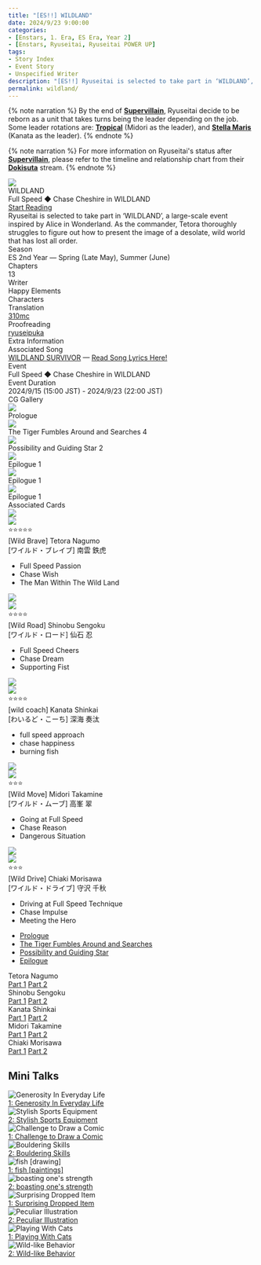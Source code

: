```yaml
---
title: "[ES!!] WILDLAND"
date: 2024/9/23 9:00:00
categories:
- [Enstars, 1. Era, ES Era, Year 2]
- [Enstars, Ryuseitai, Ryuseitai POWER UP]
tags:
- Story Index
- Event Story
- Unspecified Writer
description: "[ES!!] Ryuseitai is selected to take part in ‘WILDLAND’, an event inspired by Alice in Wonderland. As the commander, Tetora struggles to figure out how to present WILDLAND’s image…"
permalink: wildland/
---
```

<div class="preview-wrapper" style="--storyColor:#5ac189;--storyColor-rgb:90,193,137;--storyColor-h:147.4;--storyColor-s:45.4%;--storyColor-l:55.5%;">
    <div class="grid-wrapper">
        <div class="preview-background" style="background-image: url('https://f005.backblazeb2.com/file/reitoouji/ro_hqQRYE6737a0f3c6.webp?timestamp=1731698935956')"></div>
        <div class="preview-box">
            <div class="title-area">
                <div class="title-area__title">WILDLAND</div>
                <div class="title-area__subtitle">Full Speed ◆ Chase Cheshire in WILDLAND</div>
                <div class="title-area__start"><a href="/wildland/prologue">Start Reading</a></div>
            </div>
            <div class="info-area">
                <div class="synopsis">
                    Ryuseitai is selected to take part in ‘WILDLAND’, a large-scale event inspired by Alice in Wonderland. As the commander, Tetora thoroughly struggles to figure out how to present the image of a desolate, wild world that has lost all order.
                </div>
                <div class="info">
                    <div class="info-item season">
                        <div class="label">
                            Season
                        </div>
                        <div class="value">
                            ES 2nd Year — Spring (Late May), Summer (June)
                        </div>
                    </div>
                    <div class="info-item chapters">
                        <div class="label">
                            Chapters
                        </div>
                        <div class="value">
                            13
                        </div>
                    </div>
                    <div class="info-item writer">
                        <div class="label">
                            Writer
                        </div>
                        <div class="value">
                            Happy Elements
                        </div>
                    </div>
                    <div class="info-item characters">
                        <div class="label">
                            Characters
                        </div>
                        <div class="value">
                            <a href="/categories/Enstars/Tetora" character="Tetora"></a>
                            <a href="/categories/Enstars/Shinobu" character="Shinobu"></a>
                            <a href="/categories/Enstars/Kanata" character="Kanata"></a>
                            <a href="/categories/Enstars/Midori" character="Midori"></a>
                            <a href="/categories/Enstars/Chiaki" character="Chiaki"></a>
                            <a href="/categories/Enstars/Hiiro" character="Hiiro"></a>
                        </div>
                    </div>
                    <div class="info-item tl">
                        <div class="label">
                            Translation
                        </div>
                        <div class="value">
                            <a href="/about">310mc</a>
                        </div>
                    </div>
                    <div class="info-item pr">
                        <div class="label">
                            Proofreading
                        </div>
                        <div class="value">
                            <a href="https://ryuseipuka.notion.site/proofed-by-ryuseipuka-020757643ea94baabea5e7d21f325a8b" target="_blank">ryuseipuka</a>
                        </div>
                    </div>
                </div>
            </div>
        </div>
    </div>
</div>

<!-- more -->

{% note narration %}
By the end of <b><a href="/supervillain" target="_blank">Supervillain</a></b>, Ryuseitai decide to be reborn as a unit that takes turns being the leader depending on the job. Some leader rotations are: <b><a href="/tropical" target="_blank">Tropical</a></b> (Midori as the leader), and <b><a href="/stella_maris" target="_blank">Stella Maris</a></b> (Kanata as the leader).
{% endnote %}

{% note narration %}
For more information on Ryuseitai's status after <b><a href="/supervillain" target="_blank">Supervillain</a></b>, please refer to the timeline and relationship chart from their <b><a href="/dokisuta_ryuseitai" target="_blank">Dokisuta</a></b> stream.
{% endnote %}

<style>
    .preview-wrapper {
        display: none;
    }
    @media (max-width: 567px) {
        .post-block {
            padding: 5px 10px 8px !important;
        }
    }
</style>

<link rel="stylesheet" href="/cssfolder/removewidth.css">

<div class="story-wrapper" style="--storyColor:#5ac189;--storyColor-rgb:90,193,137;--storyColor-h:147.4;--storyColor-s:45.4%;--storyColor-l:55.5%;">
    <div class="grid-wrapper">
        <div class="story-background" style="background: top/cover url(https://f005.backblazeb2.com/file/reitoouji/ro_ebPcu66e72235qM5.webp?timestamp=1726423612123)"></div>
        <div class="story-box">
            <div class="story-cover">
                <div><img src="https://f005.backblazeb2.com/file/reitoouji/ro_kFOH66e72235alc4.webp?timestamp=1726423613120"></div>
            </div>
            <div class="title-area">
                <div class="title-area__title">WILDLAND</div>
                <div class="title-area__subtitle">Full Speed ◆ Chase Cheshire in WILDLAND</div>
                <div class="title-area__start">
                    <a href="prologue">Start Reading</a>
                </div>
            </div>
            <div class="info-area">
                <div class="synopsis">
                   Ryuseitai is selected to take part in ‘WILDLAND’, a large-scale event inspired by Alice in Wonderland. As the commander, Tetora thoroughly struggles to figure out how to present the image of a desolate, wild world that has lost all order.<!-- 『不思議の国のアリス』からインスピレーションを得た大規模イベント【ワイルドランド】に抜擢された『流星隊』。秩序を失い荒廃したワイルドな世界観を表現するため、隊長を務める鉄虎は四苦八苦する。-->
                </div>
                <div class="info">
                    <div class="info-item season">
                        <div class="label">
                            Season
                        </div>
                        <div class="value">
                            ES 2nd Year — Spring (Late May), Summer (June)
                        </div>
                    </div>
                    <div class="info-item chapters">
                        <div class="label">
                            Chapters
                        </div>
                        <div class="value">
                            13
                        </div>
                    </div>
                    <div class="info-item writer">
                        <div class="label">
                            Writer
                        </div>
                        <div class="value">
                            Happy Elements
                        </div>
                    </div>
                    <div class="info-item characters">
                        <div class="label">
                            Characters
                        </div>
                        <div class="value">
                            <a href="/categories/Enstars/Tetora" character="Tetora"></a>
                            <a href="/categories/Enstars/Shinobu" character="Shinobu"></a>
                            <a href="/categories/Enstars/Kanata" character="Kanata"></a>
                            <a href="/categories/Enstars/Midori" character="Midori"></a>
                            <a href="/categories/Enstars/Chiaki" character="Chiaki"></a>
                            <a href="/categories/Enstars/Hiiro" character="Hiiro"></a>
                        </div>
                    </div>
                    <div class="info-item tl">
                        <div class="label">
                            Translation
                        </div>
                        <div class="value">
                            <a href="/about">310mc</a>
                        </div>
                    </div>
                    <div class="info-item pr">
                        <div class="label">
                            Proofreading
                        </div>
                        <div class="value">
                            <a href="https://ryuseipuka.notion.site/proofed-by-ryuseipuka-020757643ea94baabea5e7d21f325a8b" target="_blank">ryuseipuka</a>
                        </div>
                    </div>
                </div>
                <div class="extra-area">
                    <div class="tab-header">
                        <div class="tab-header__name">Extra Information</div>
                    </div>
                    <div class="tab-content">
                        <div class="tab-item">
                          <div class="label">
                            Associated Song
                            </div>
                          <div class="value">
                            <a href="https://www.youtube.com/watch?v=4kjR1jNWwnc" target="_blank">WILDLAND SURVIVOR</a> — <a href="/WILDLAND_SURVIVOR" target="_blank">Read Song Lyrics Here!</a>
                            </div>
                        </div>
                        <div class="tab-item">
                            <div class="label">
                                Event
                            </div>
                            <div class="value">
                                Full Speed ◆ Chase Cheshire in WILDLAND<!--激走◆チェイス・チェシャ in WILDLAND-->
                            </div>
                        </div>
                        <div class="tab-item">
                            <div class="label">
                                Event Duration
                            </div>
                            <div class="value">
                                2024/9/15 (15:00 JST) - 2024/9/23 (22:00 JST)
                            </div>
                        </div>
                    </div>
                </div>
                <div class="cg-gallery">
                    <div class="tab-header">
                        <div class="tab-header__name">CG Gallery</div>
                    </div>
                    <div class="tab-content">
                        <div class="gallery">
                            <div class="gallery-item">
                                <div class="image">
                                    <img src="https://f005.backblazeb2.com/file/reitoouji/ro_ebPcu66e72235qM5.webp?timestamp=1726423612123">
                                </div>
                                <div class="caption">
                                    Prologue
                                </div>
                            </div>
                            <div class="gallery-item">
                                <div class="image">
                                    <img src="https://f005.backblazeb2.com/file/reitoouji/ro_JjyLF66e722352s5.webp?timestamp=1726423612363">
                                </div>
                                <div class="caption">
                                    The Tiger Fumbles Around and Searches 4
                                </div>
                            </div>
                            <div class="gallery-item">
                                <div class="image">
                                    <img src="https://f005.backblazeb2.com/file/reitoouji/ro_K32Wm66e72235Rf5.webp?timestamp=1726423611821">
                                </div>
                                <div class="caption">
                                    Possibility and Guiding Star 2
                                </div>
                            </div>
                            <div class="gallery-item">
                                <div class="image">
                                    <img src="https://f005.backblazeb2.com/file/reitoouji/ro_16m66e72235E3tz3.webp?timestamp=1726423613306">
                                </div>
                                <div class="caption">
                                    Epilogue 1
                                </div>
                            </div>
                            <div class="gallery-item">
                                <div class="image">
                                    <img src="https://f005.backblazeb2.com/file/reitoouji/ro_vaRAJb66e72235r6.webp?timestamp=1726423612562">
                                </div>
                                <div class="caption">
                                    Epilogue 1
                                </div>
                            </div>
                            <div class="gallery-item">
                                <div class="image">
                                    <img src="https://f005.backblazeb2.com/file/reitoouji/ro_66e722355LL811G0.webp?timestamp=1726423613007">
                                </div>
                                <div class="caption">
                                    Epilogue 1
                                </div>
                            </div>
                        </div>
                    </div>
                </div>
                <div class="story-cards">
                    <div class="tab-header">
                        <div class="tab-header__name">Associated Cards</div>
                    </div>
                    <div class="tab-content">
                        <div class="cards">
                            <div class="cards-item">
                                <div class="image">
                                    <div class="single unbloomed">
                                        <img src="https://f005.backblazeb2.com/file/reitoouji/ro_oE66e72235BsrSb2.webp?timestamp=1726423611216">
                                    </div>
                                    <div class="single bloomed">
                                        <img src="https://f005.backblazeb2.com/file/reitoouji/ro_1s66e72235XkZzJ2.webp?timestamp=1726423611381">
                                    </div>
                                    <div class="quotes__wrapper">
                                        <div class="quotes">
                                            <div class="unbloomed"><!--TBA--></div>
                                            <div class="bloomed"><!--TBA--></div>
                                        </div>
                                    </div>
                                </div>
                                <div class="lightbox">
                                    <div class="card__name">⭐⭐⭐⭐⭐<br>[Wild Brave] Tetora Nagumo</div>
                                    <div class="card__jp">[ワイルド・ブレイブ] 南雲 鉄虎</div>
                                    <div class="skills">
                                        <ul>
                                            <li id="center">
                                                <div class="name">Full Speed Passion<!--激走パッション--></div>
                                                <div class="desc"></div>
                                            </li>
                                            <li id="live">
                                                <div class="name">Chase Wish<!--チェイスウィッシュ--></div>
                                                <div class="desc"></div>
                                            </li>
                                            <li id="lesson">
                                                <div class="name">The Man Within The Wild Land<!--荒野のなかの男--></div>
                                                <div class="desc"></div>
                                            </li>
                                        </ul>
                                    </div>
                                </div>
                            </div>
                            <div class="cards-item">
                                <div class="image">
                                    <div class="single unbloomed">
                                        <img src="https://f005.backblazeb2.com/file/reitoouji/ro_Ur7dv66e72235AS5.webp?timestamp=1726423610977">
                                    </div>
                                    <div class="single bloomed">
                                        <img src="https://f005.backblazeb2.com/file/reitoouji/ro_4Z66e72235QXemr2.webp?timestamp=1726423611373">
                                    </div>
                                    <div class="quotes__wrapper">
                                        <div class="quotes">
                                            <div class="unbloomed"><!--TBA--></div>
                                            <div class="bloomed"><!--TBA--></div>
                                        </div>
                                    </div>
                                </div>
                                <div class="lightbox">
                                    <div class="card__name">⭐⭐⭐⭐<br>[Wild Road] Shinobu Sengoku</div>
                                    <div class="card__jp">[ワイルド・ロード] 仙石 忍</div>
                                    <div class="skills">
                                        <ul>
                                            <li id="center">
                                                <div class="name">Full Speed Cheers<!--激走チアーズ--></div>
                                                <div class="desc"></div>
                                            </li>
                                            <li id="live">
                                                <div class="name">Chase Dream<!--チェイスドリーム--></div>
                                                <div class="desc"></div>
                                            </li>
                                            <li id="lesson">
                                                <div class="name">Supporting Fist<!--支える拳--></div>
                                                <div class="desc"></div>
                                            </li>
                                        </ul>
                                    </div>
                                </div>
                            </div>
                            <div class="cards-item">
                                <div class="image">
                                    <div class="single unbloomed">
                                        <img src="https://f005.backblazeb2.com/file/reitoouji/ro_YtlqfC66e72235M6.webp?timestamp=1726423611093">
                                    </div>
                                    <div class="single bloomed">
                                        <img src="https://f005.backblazeb2.com/file/reitoouji/ro_Bs14466e72235WH5.webp?timestamp=1726423611695">
                                    </div>
                                    <div class="quotes__wrapper">
                                        <div class="quotes">
                                            <div class="unbloomed"><!--TBA--></div>
                                            <div class="bloomed"><!--TBA--></div>
                                        </div>
                                    </div>
                                </div>
                                <div class="lightbox">
                                    <div class="card__name">⭐⭐⭐⭐<br>[wild coach] Kanata Shinkai</div>
                                    <div class="card__jp">[わいるど・こーち] 深海 奏汰</div>
                                    <div class="skills">
                                        <ul>
                                            <li id="center">
                                                <div class="name">full speed approach<!--げきそうあぷろーち--></div>
                                                <div class="desc"></div>
                                            </li>
                                            <li id="live">
                                                <div class="name">chase happiness<!--ちぇいすはぴねす--></div>
                                                <div class="desc"></div>
                                            </li>
                                            <li id="lesson">
                                                <div class="name">burning fish<!--もえるさかな--></div>
                                                <div class="desc"></div>
                                            </li>
                                        </ul>
                                    </div>
                                </div>
                            </div>
                            <div class="cards-item">
                                <div class="image">
                                    <div class="single unbloomed">
                                        <img src="https://f005.backblazeb2.com/file/reitoouji/ro_66e72235jo3JaKz0.webp?timestamp=1726423611341">
                                    </div>
                                    <div class="single bloomed">
                                        <img src="https://f005.backblazeb2.com/file/reitoouji/ro_go0HMa66e72235r6.webp?timestamp=1726423611209">
                                    </div>
                                    <div class="quotes__wrapper">
                                        <div class="quotes">
                                            <div class="unbloomed"><!--TBA--></div>
                                            <div class="bloomed"><!--TBA--></div>
                                        </div>
                                    </div>
                                </div>
                                <div class="lightbox">
                                    <div class="card__name">⭐⭐⭐<br>[Wild Move] Midori Takamine</div>
                                    <div class="card__jp">[ワイルド・ムーブ] 高峯 翠</div>
                                    <div class="skills">
                                        <ul>
                                            <li id="center">
                                                <div class="name">Going at Full Speed<!--激走ゴーイング--></div>
                                                <div class="desc"></div>
                                            </li>
                                            <li id="live">
                                                <div class="name">Chase Reason<!--チェイスリーズン--></div>
                                                <div class="desc"></div>
                                            </li>
                                            <li id="lesson">
                                                <div class="name">Dangerous Situation<!--危険な状況--></div>
                                                <div class="desc"></div>
                                            </li>
                                        </ul>
                                    </div>
                                </div>
                            </div>
                            <div class="cards-item">
                                <div class="image">
                                    <div class="single unbloomed">
                                        <img src="https://f005.backblazeb2.com/file/reitoouji/ro_XalO5av66e722357.webp?timestamp=1726423611236">
                                    </div>
                                    <div class="single bloomed">
                                        <img src="https://f005.backblazeb2.com/file/reitoouji/ro_0xa66e72235PTgw3.webp?timestamp=1726423611357">
                                    </div>
                                    <div class="quotes__wrapper">
                                        <div class="quotes">
                                            <div class="unbloomed"><!--TBA--></div>
                                            <div class="bloomed"><!--TBA--></div>
                                        </div>
                                    </div>
                                </div>
                                <div class="lightbox">
                                    <div class="card__name">⭐⭐⭐<br>[Wild Drive] Chiaki Morisawa</div>
                                    <div class="card__jp">[ワイルド・ドライブ] 守沢 千秋</div>
                                    <div class="skills">
                                        <ul>
                                            <li id="center">
                                                <div class="name">Driving at Full Speed Technique<!--激走テクニック--></div>
                                                <div class="desc"></div>
                                            </li>
                                            <li id="live">
                                                <div class="name">Chase Impulse<!--チェイスインパルス--></div>
                                                <div class="desc"></div>
                                            </li>
                                            <li id="lesson">
                                                <div class="name">Meeting the Hero<!--見参ヒーロー--></div>
                                                <div class="desc"></div>
                                            </li>
                                        </ul>
                                    </div>
                                </div>
                            </div>
                        </div>
                    </div>
                </div>
            </div>
            <div class="chapter-area">
                <div class="chapters">
                    <ul>
                        <li>
                            <a href="prologue" id="">Prologue</a>
                        </li>
                        <li>
                            <a href="first_half" id="">The Tiger Fumbles Around and Searches</a>
                        </li>
                        <li>
                            <a href="second_half" id="">Possibility and Guiding Star</a>
                        </li>
                        <li>
                            <a href="epilogue" id="">Epilogue</a>
                        </li>
                    </ul>
                </div>
                <div class="mini-talks">
                    <div class="mini-talk">
                        <div class="mt-header">Tetora Nagumo</div>
                        <div class="mt-content">
                        <div class="item">
                            <a href="minitalk/tetora_1" id="">Part 1</a>
                            <a href="minitalk/tetora_2" id="">Part 2</a>
                            </div>
                        </div>
                    </div>
                    <div class="mini-talk">
                        <div class="mt-header">Shinobu Sengoku</div>
                        <div class="mt-content">
                            <div class="item">
                            <a href="minitalk/shinobu_1" id="">Part 1</a>
                            <a href="minitalk/shinobu_2" id="">Part 2</a>
                            </div>
                        </div>
                    </div>
                    <div class="mini-talk">
                        <div class="mt-header">Kanata Shinkai</div>
                        <div class="mt-content">
                            <div class="item">
                            <a href="minitalk/kanata_1" id="">Part 1</a>
                            <a href="minitalk/kanata_2" id="">Part 2</a>
                            </div>
                        </div>
                    </div>
                    <div class="mini-talk">
                        <div class="mt-header">Midori Takamine</div>
                        <div class="mt-content">
                            <div class="item">
                            <a href="minitalk/midori_1" id="">Part 1</a>
                            <a href="minitalk/midori_2" id="">Part 2</a>
                            </div>
                        </div>
                    </div>
                    <div class="mini-talk">
                        <div class="mt-header">Chiaki Morisawa</div>
                        <div class="mt-content">
                            <div class="item">
                            <a href="minitalk/chiaki_1" id="">Part 1</a>
                            <a href="minitalk/chiaki_2" id="">Part 2</a>
                            </div>
                        </div>
                    </div>
                </div>
            </div>
        </div>
    </div>
</div>

## Mini Talks

<div class="stories">
    <div class="story">
        <div class="thumbimage">
            <img
                src="https://f005.backblazeb2.com/file/reitoouji/ro_oE66e72235BsrSb2.webp?timestamp=1726423611216"
                alt="Generosity In Everyday Life"
            />
        </div>
        <a href="/wildland/minitalk/tetora_1" class="storyName" target="_blank">
            <span>1: Generosity In Everyday Life</span>
            <span class="read"></span>
        </a>
    </div>
    <div class="story">
        <div class="thumbimage">
            <img
                src="https://f005.backblazeb2.com/file/reitoouji/ro_1s66e72235XkZzJ2.webp?timestamp=1726423611381"
                alt="Stylish Sports Equipment"
            />
        </div>
        <a href="/wildland/minitalk/tetora_2" class="storyName" target="_blank">
            <span>2: Stylish Sports Equipment</span>
            <span class="read"></span>
        </a>
    </div>
    <div class="story">
        <div class="thumbimage">
            <img
                src="https://f005.backblazeb2.com/file/reitoouji/ro_Ur7dv66e72235AS5.webp?timestamp=1726423610977"
                alt="Challenge to Draw a Comic"
            />
        </div>
        <a href="/wildland/minitalk/shinobu_1" class="storyName" target="_blank">
            <span>1: Challenge to Draw a Comic</span>
            <span class="read"></span>
        </a>
    </div>
    <div class="story">
        <div class="thumbimage">
            <img
                src="https://f005.backblazeb2.com/file/reitoouji/ro_4Z66e72235QXemr2.webp?timestamp=1726423611373"
                alt="Bouldering Skills"
            />
        </div>
        <a href="/wildland/minitalk/shinobu_2" class="storyName" target="_blank">
            <span>2: Bouldering Skills</span>
            <span class="read"></span>
        </a>
    </div>
    <div class="story">
        <div class="thumbimage">
            <img
                src="https://f005.backblazeb2.com/file/reitoouji/ro_YtlqfC66e72235M6.webp?timestamp=1726423611093"
                alt="fish [drawing]"
            />
        </div>
        <a href="/wildland/minitalk/kanata_1" class="storyName" target="_blank">
            <span>1: fish [paintings]</span>
            <span class="read"></span>
        </a>
    </div>
    <div class="story">
        <div class="thumbimage">
            <img
                src="https://f005.backblazeb2.com/file/reitoouji/ro_Bs14466e72235WH5.webp?timestamp=1726423611695"
                alt="boasting one's strength"
            />
        </div>
        <a href="/wildland/minitalk/kanata_2" class="storyName" target="_blank">
            <span>2: boasting one's strength</span>
            <span class="read"></span>
        </a>
    </div>
    <div class="story">
        <div class="thumbimage">
            <img
                src="https://f005.backblazeb2.com/file/reitoouji/ro_66e72235jo3JaKz0.webp?timestamp=1726423611341"
                alt="Surprising Dropped Item"
            />
        </div>
        <a href="/wildland/minitalk/midori_1" class="storyName" target="_blank">
            <span>1: Surprising Dropped Item</span>
            <span class="read"></span>
        </a>
    </div>
    <div class="story">
        <div class="thumbimage">
            <img
                src="https://f005.backblazeb2.com/file/reitoouji/ro_go0HMa66e72235r6.webp?timestamp=1726423611209"
                alt="Peculiar Illustration"
            />
        </div>
        <a href="/wildland/minitalk/midori_2" class="storyName" target="_blank">
            <span>2: Peculiar Illustration</span>
            <span class="read"></span>
        </a>
    </div>
    <div class="story">
        <div class="thumbimage">
            <img
                src="https://f005.backblazeb2.com/file/reitoouji/ro_XalO5av66e722357.webp?timestamp=1726423611236"
                alt="Playing With Cats"
            />
        </div>
        <a href="/wildland/minitalk/chiaki_1" class="storyName" target="_blank">
            <span>1: Playing With Cats</span>
            <span class="read"></span>
        </a>
    </div>
    <div class="story">
        <div class="thumbimage">
            <img
                src="https://f005.backblazeb2.com/file/reitoouji/ro_0xa66e72235PTgw3.webp?timestamp=1726423611357"
                alt="Wild-like Behavior"
            />
        </div>
        <a href="/wildland/minitalk/chiaki_2" class="storyName" target="_blank">
            <span>2: Wild-like Behavior</span>
            <span class="read"></span>
        </a>
    </div>
</div>
